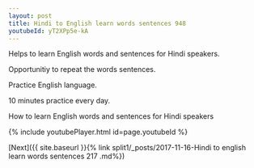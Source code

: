 ```yaml
---
layout: post
title: Hindi to English learn words sentences 948 
youtubeId: yT2XPp5e-kA
---
```

 
 
Helps to learn English words and sentences for Hindi speakers.

Opportunitiy to repeat the words sentences. 

Practice English language. 
 
10 minutes practice every day. 
 
How to learn English words and sentences for Hindi speakers 
 
{% include youtubePlayer.html id=page.youtubeId %}
 
 
[Next]({{ site.baseurl }}{% link  split1/_posts/2017-11-16-Hindi to english learn words sentences 217 .md%})
 
